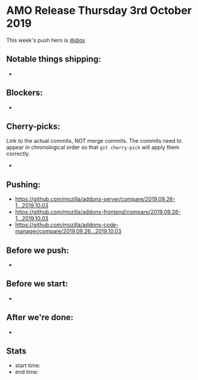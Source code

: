 # AMO Release Thursday 3rd October 2019

This week's push hero is [@diox](https://github.com/diox)

## Notable things shipping:

*

## Blockers:

*

## Cherry-picks:

Link to the actual commits, NOT merge commits. The commits need to appear
in chronological order so that `git cherry-pick` will apply them correctly.

*

## Pushing:

* https://github.com/mozilla/addons-server/compare/2019.09.26-1...2019.10.03
* https://github.com/mozilla/addons-frontend/compare/2019.09.26-1...2019.10.03
* https://github.com/mozilla/addons-code-manager/compare/2019.09.26...2019.10.03


## Before we push:

*

## Before we start:

*

## After we're done:

*

## Stats

* start time:
* end time:
